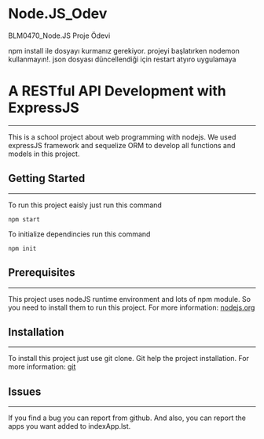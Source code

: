 # Node.JS_Odev
BLM0470_Node.JS Proje Ödevi

npm install ile dosyayı kurmanız gerekiyor.
projeyi başlatırken nodemon kullanmayın!. 
json dosyası düncellendiği için restart atyıro uygulamaya

# A RESTful API Development with ExpressJS
--------------------------------------
This is a school project about web programming with nodejs. We used expressJS framework and sequelize ORM to develop all functions and models in this project.

## Getting Started
--------------------------------------
To run this project eaisly just run this command

```
npm start
```
To initialize dependincies run this command
```
npm init
```

## Prerequisites
--------------------------------------
This project uses nodeJS runtime environment and lots of npm module. So you need to install them to run this project.
For more information: [nodejs.org](https://nodejs.org/)

## Installation
--------------------------------------
To install this project just use git clone. Git help the project installation. 
For more information: [git](https://git-scm.com)

## Issues
--------------------------------------
If you find a bug you can report from github. And also, you can report the apps you want added to indexApp.lst.

